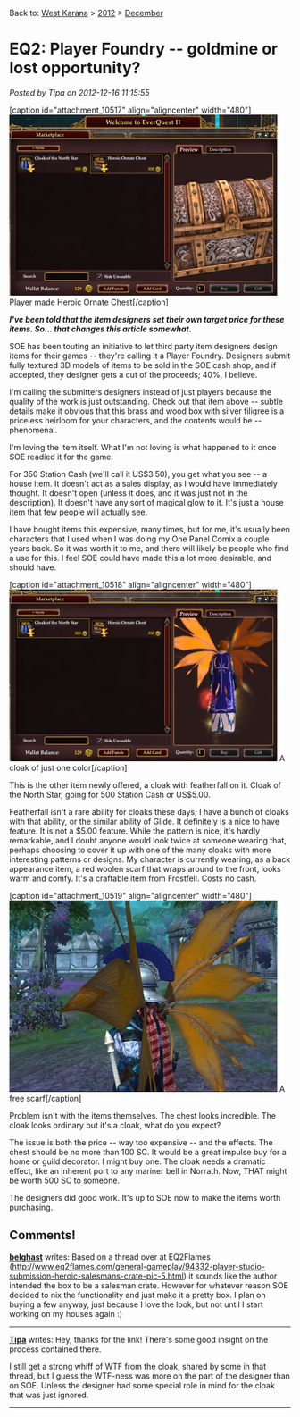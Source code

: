 Back to: [West Karana](/posts/westkarana.md) > [2012](/posts/2012/westkarana.md) > [December](./westkarana.md)
# EQ2: Player Foundry -- goldmine or lost opportunity?

*Posted by Tipa on 2012-12-16 11:15:55*

[caption id="attachment\_10517" align="aligncenter" width="480"][![](../../../uploads/2012/12/EverQuest2-2012-12-15-22-17-08-72-480x324.jpg "Heroic Ornate Chest")](../../../uploads/2012/12/EverQuest2-2012-12-15-22-17-08-72.jpg) Player made Heroic Ornate Chest[/caption]

***I've been told that the item designers set their own target price for these items. So... that changes this article somewhat.***

SOE has been touting an initiative to let third party item designers design items for their games -- they're calling it a Player Foundry. Designers submit fully textured 3D models of items to be sold in the SOE cash shop, and if accepted, they designer gets a cut of the proceeds; 40%, I believe.

I'm calling the submitters designers instead of just players because the quality of the work is just outstanding. Check out that item above -- subtle details make it obvious that this brass and wood box with silver filigree is a priceless heirloom for your characters, and the contents would be -- phenomenal.

I'm loving the item itself. What I'm not loving is what happened to it once SOE readied it for the game.

For 350 Station Cash (we'll call it US$3.50), you get what you see -- a house item. It doesn't act as a sales display, as I would have immediately thought. It doesn't open (unless it does, and it was just not in the description). It doesn't have any sort of magical glow to it. It's just a house item that few people will actually see.

I have bought items this expensive, many times, but for me, it's usually been characters that I used when I was doing my One Panel Comix a couple years back. So it was worth it to me, and there will likely be people who find a use for this. I feel SOE could have made this a lot more desirable, and should have.

[caption id="attachment\_10518" align="aligncenter" width="480"][![](../../../uploads/2012/12/EverQuest2-2012-12-15-22-17-15-55-480x308.jpg "A cloak of just one color")](../../../uploads/2012/12/EverQuest2-2012-12-15-22-17-15-55.jpg) A cloak of just one color[/caption]

This is the other item newly offered, a cloak with featherfall on it. Cloak of the North Star, going for 500 Station Cash or US$5.00.

Featherfall isn't a rare ability for cloaks these days; I have a bunch of cloaks with that ability, or the similar ability of Glide. It definitely is a nice to have feature. It is not a $5.00 feature. While the pattern is nice, it's hardly remarkable, and I doubt anyone would look twice at someone wearing that, perhaps choosing to cover it up with one of the many cloaks with more interesting patterns or designs. My character is currently wearing, as a back appearance item, a red woolen scarf that wraps around to the front, looks warm and comfy. It's a craftable item from Frostfell. Costs no cash.

[caption id="attachment\_10519" align="aligncenter" width="480"][![](../../../uploads/2012/12/EverQuest2-2012-12-16-11-08-48-15-480x343.jpg "A free scarf")](../../../uploads/2012/12/EverQuest2-2012-12-16-11-08-48-15.jpg) A free scarf[/caption]

Problem isn't with the items themselves. The chest looks incredible. The cloak looks ordinary but it's a cloak, what do you expect?

The issue is both the price -- way too expensive -- and the effects. The chest should be no more than 100 SC. It would be a great impulse buy for a home or guild decorator. I might buy one. The cloak needs a dramatic effect, like an inherent port to any mariner bell in Norrath. Now, THAT might be worth 500 SC to someone.

The designers did good work. It's up to SOE now to make the items worth purchasing.

## Comments!

**[belghast](http://aggronaut.com)** writes: Based on a thread over at EQ2Flames (http://www.eq2flames.com/general-gameplay/94332-player-studio-submission-heroic-salesmans-crate-pic-5.html) it sounds like the author intended the box to be a salesman crate. However for whatever reason SOE decided to nix the functionality and just make it a pretty box. I plan on buying a few anyway, just because I love the look, but not until I start working on my houses again :)

---

**[Tipa](https://chasingdings.com)** writes: Hey, thanks for the link! There's some good insight on the process contained there.

I still get a strong whiff of WTF from the cloak, shared by some in that thread, but I guess the WTF-ness was more on the part of the designer than on SOE. Unless the designer had some special role in mind for the cloak that was just ignored.

---

